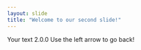 ```yaml
---
layout: slide
title: "Welcome to our second slide!"
---
```

Your text 2.0.0
Use the left arrow to go back!
